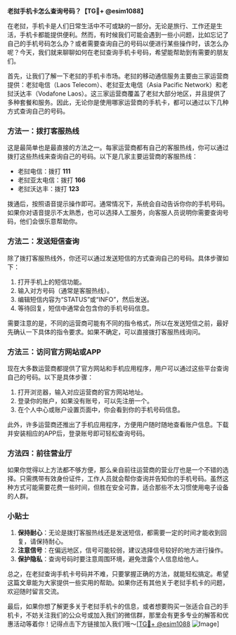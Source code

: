 **老挝手机卡怎么查询号码？【TG💪+ @esim1088】**

在老挝，手机卡是人们日常生活中不可或缺的一部分。无论是旅行、工作还是生活，手机卡都能提供便利。然而，有时候我们可能会遇到一些小问题，比如忘记了自己的手机号码怎么办？或者需要查询自己的号码以便进行某些操作时，该怎么办呢？今天，我们就来聊聊如何在老挝查询手机卡号码，希望能帮助到有需要的朋友们。

首先，让我们了解一下老挝的手机卡市场。老挝的移动通信服务主要由三家运营商提供：老挝电信（Laos Telecom）、老挝亚太电信（Asia Pacific Network）和老挝沃达丰（Vodafone Laos）。这三家运营商覆盖了老挝大部分地区，并且提供了多种套餐和服务。因此，无论你是使用哪家运营商的手机卡，都可以通过以下几种方式查询自己的号码。

### 方法一：拨打客服热线

这是最简单也是最直接的方法之一。每家运营商都有自己的客服热线，你可以通过拨打这些热线来查询自己的号码。以下是几家主要运营商的客服热线：

- 老挝电信：拨打 **111**
- 老挝亚太电信：拨打 **166**
- 老挝沃达丰：拨打 **123**

拨通后，按照语音提示操作即可。通常情况下，系统会自动告诉你你的手机号码。如果你对语音提示不太熟悉，也可以选择人工服务，向客服人员说明你需要查询号码，他们会很乐意帮助你。

### 方法二：发送短信查询

除了拨打客服热线外，你还可以通过发送短信的方式查询自己的号码。具体步骤如下：

1. 打开手机上的短信功能。
2. 输入对方号码（通常是客服热线）。
3. 编辑短信内容为“STATUS”或“INFO”，然后发送。
4. 等待回复，短信中通常会包含你的手机号码信息。

需要注意的是，不同的运营商可能有不同的指令格式，所以在发送短信之前，最好先确认一下具体的指令要求。如果不确定，可以直接拨打客服热线询问。

### 方法三：访问官方网站或APP

现在大多数运营商都提供了官方网站和手机应用程序，用户可以通过这些平台查询自己的号码。以下是具体步骤：

1. 打开浏览器，输入对应运营商的官方网站地址。
2. 登录你的账户，如果没有账号，可以先注册一个。
3. 在个人中心或账户设置页面中，你会看到你的手机号码信息。

此外，许多运营商还推出了手机应用程序，方便用户随时随地查看账户信息。下载并安装相应的APP后，登录账号即可轻松查询号码。

### 方法四：前往营业厅

如果你觉得以上方法都不够方便，那么亲自前往运营商的营业厅也是一个不错的选择。只需携带有效身份证件，工作人员就会帮你查询并告知你的手机号码。虽然这种方式可能需要花费一些时间，但胜在安全可靠，适合那些不太习惯使用电子设备的人群。

### 小贴士

1. **保持耐心**：无论是拨打客服热线还是发送短信，都需要一定的时间才能收到回复，请保持耐心。
2. **注意信号**：在偏远地区，信号可能较弱，建议选择信号较好的地方进行操作。
3. **保护隐私**：查询号码时要注意周围环境，避免泄露个人信息给他人。

总之，在老挝查询手机卡号码并不难，只要掌握正确的方法，就能轻松搞定。希望这篇文章能为大家提供一些实用的帮助。如果你还有其他关于老挝手机卡的问题，欢迎随时留言交流。

最后，如果你想了解更多关于老挝手机卡的信息，或者想要购买一张适合自己的手机卡，不妨关注我们的公众号或加入我们的微信群，那里会有更多专业的解答和优惠活动等着你！记得点击下方链接加入我们哦～[[TG💪+ @esim1088](https://t.me/s/esim1088) ![Image](https://i.postimg.cc/4NQfJmqS/Snipaste-2025-05-13-00-14-12.png)]